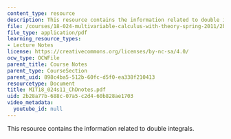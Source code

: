 ```yaml
---
content_type: resource
description: This resource contains the information related to double integrals.
file: /courses/18-024-multivariable-calculus-with-theory-spring-2011/2b28a77b688c07a5c2d460b828ae1703_MIT18_024s11_ChDnotes.pdf
file_type: application/pdf
learning_resource_types:
- Lecture Notes
license: https://creativecommons.org/licenses/by-nc-sa/4.0/
ocw_type: OCWFile
parent_title: Course Notes
parent_type: CourseSection
parent_uid: 898c4ba5-512b-60fc-d5f0-ea338f210413
resourcetype: Document
title: MIT18_024s11_ChDnotes.pdf
uid: 2b28a77b-688c-07a5-c2d4-60b828ae1703
video_metadata:
  youtube_id: null
---
```

This resource contains the information related to double integrals.
